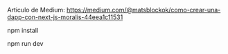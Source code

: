 Articulo de Medium: https://medium.com/@matsblockok/como-crear-una-dapp-con-next-js-moralis-44eea1c11531

npm install

npm run dev
